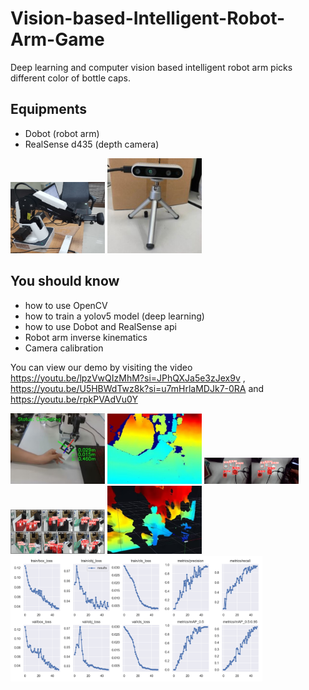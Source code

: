 # Vision-based-Intelligent-Robot-Arm-Game
Deep learning and computer vision based intelligent robot arm picks different color of bottle caps.

## Equipments
- Dobot (robot arm)
- RealSense d435 (depth camera)


<img src=https://github.com/AI4IS/Vision-based-Intelligent-Robot-Arm-Game/blob/main/yds%20pic/Dobot.jpg width=30% />
<img src=https://github.com/AI4IS/Vision-based-Intelligent-Robot-Arm-Game/blob/main/yds%20pic/realsense%20d435.jpg width=30% />


## You should know
- how to use OpenCV
- how to train a yolov5 model (deep learning)
- how to use Dobot and RealSense api
- Robot arm inverse kinematics
- Camera calibration

You can view our demo by visiting the video https://youtu.be/lpzVwQIzMhM?si=JPhQXJa5e3zJex9v , https://youtu.be/U5HBWdTwz8k?si=u7mHrlaMDJk7-0RA and https://youtu.be/rpkPVAdVu0Y


<img src=https://github.com/AI4IS/Vision-based-Intelligent-Robot-Arm-Game/blob/main/yds%20pic/Calibrating.jpg width=30% />
<img src=https://github.com/AI4IS/Vision-based-Intelligent-Robot-Arm-Game/blob/main/yds%20pic/depth2.jpg width=30% />
<img src=https://github.com/AI4IS/Vision-based-Intelligent-Robot-Arm-Game/blob/main/yds%20pic/classification%20real%20time.png width=30% />
<img src=https://github.com/AI4IS/Vision-based-Intelligent-Robot-Arm-Game/blob/main/yds%20pic/classification.jpg width=30% />
<img src=https://github.com/AI4IS/Vision-based-Intelligent-Robot-Arm-Game/blob/main/yds%20pic/depth1.jpg width=30% />

<img src=https://github.com/AI4IS/Vision-based-Intelligent-Robot-Arm-Game/blob/main/yds%20pic/training%20curve.png width=80% />

